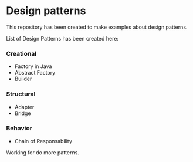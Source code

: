 # Design patterns
This repository has been created to make examples about design patterns.


List of Design Patterns has been created here:

### Creational
- Factory in Java
- Abstract Factory
- Builder

### Structural
- Adapter
- Bridge

### Behavior 
- Chain of Responsability


Working for do more patterns.
